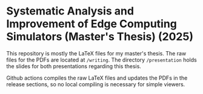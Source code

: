 # Systematic Analysis and Improvement of Edge Computing Simulators (Master's Thesis) (2025)

This repository is mostly the LaTeX files for my master's thesis.
The raw files for the PDFs are located at `/writing`.
The directory `/presentation` holds the slides for both presentations regarding this thesis.

Github actions compiles the raw LaTeX files and updates the PDFs in the release sections, so no local compiling is necessary for simple viewers.
